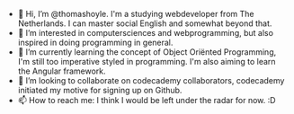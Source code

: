 - 👋 Hi, I’m @thomashoyle. I'm a studying webdeveloper from The Netherlands. I can master social English and somewhat beyond that.
- 👀 I’m interested in computersciences and webprogramming, but also inspired in doing programming in general.
- 🌱 I’m currently learning the concept of Object Oriënted Programming, I'm still too imperative styled in programming. I'm also aiming to learn the Angular framework.
- 💞️ I’m looking to collaborate on codecademy collaborators, codecademy initiated my motive for signing up on Github.
- 📫 How to reach me: I think I would be left under the radar for now. :D 

<!---
thomashoyle/thomashoyle is a ✨ special ✨ repository because its `README.md` (this file) appears on your GitHub profile.
You can click the Preview link to take a look at your changes.
--->
